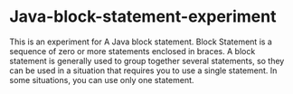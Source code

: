 # Java-block-statement-experiment
This is an experiment for A Java block statement. Block Statement is a sequence of zero or more statements enclosed in braces. A block statement is generally used to group together several statements, so they can be used in a situation that requires you to use a single statement. In some situations, you can use only one statement.
